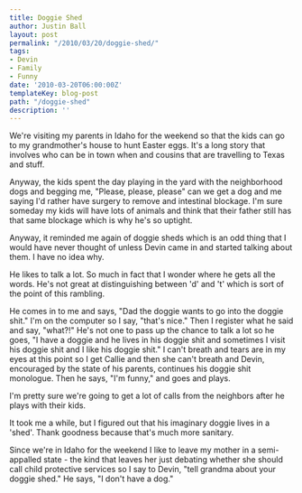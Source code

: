 ```yaml
---
title: Doggie Shed
author: Justin Ball
layout: post
permalink: "/2010/03/20/doggie-shed/"
tags:
- Devin
- Family
- Funny
date: '2010-03-20T06:00:00Z'
templateKey: blog-post
path: "/doggie-shed"
description: ''
---
```


We're visiting my parents in Idaho for the weekend so that the kids can go to my grandmother's house to hunt Easter eggs. It's a long story that involves who can be in town when and cousins that are travelling to Texas and stuff.

Anyway, the kids spent the day playing in the yard with the neighborhood dogs and begging me, "Please, please, please" can we get a dog and me saying I'd rather have surgery to remove and intestinal blockage. I'm sure someday my kids will have lots of animals and think that their father still has that same blockage which is why he's so uptight.

Anyway, it reminded me again of doggie sheds which is an odd thing that I would have never thought of unless Devin came in and started talking about them. I have no idea why.

He likes to talk a lot. So much in fact that I wonder where he gets all the words. He's not great at distinguishing between 'd' and 't' which is sort of the point of this rambling.

He comes in to me and says, "Dad the doggie wants to go into the doggie shit." I'm on the computer so I say, "that's nice." Then I register what he said and say, "what?!" He's not one to pass up the chance to talk a lot so he goes, "I have a doggie and he lives in his doggie shit and sometimes I visit his doggie shit and I like his doggie shit." I can't breath and tears are in my eyes at this point so I get Callie and then she can't breath and Devin, encouraged by the state of his parents, continues his doggie shit monologue. Then he says, "I'm funny," and goes and plays.

I'm pretty sure we're going to get a lot of calls from the neighbors after he plays with their kids.

It took me a while, but I figured out that his imaginary doggie lives in a 'shed'. Thank goodness because that's much more sanitary.

Since we're in Idaho for the weekend I like to leave my mother in a semi-appalled state - the kind that leaves her just debating whether she should call child protective services so I say to Devin, "tell grandma about your doggie shed." He says, "I don't have a dog."
